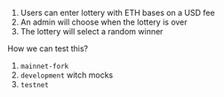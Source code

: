 1. Users can enter lottery with ETH bases on a USD fee
2. An admin will choose when the lottery is over
3. The lottery will select a random winner


How we can test this?

1. `mainnet-fork`
2. `development` witch mocks
3. `testnet`